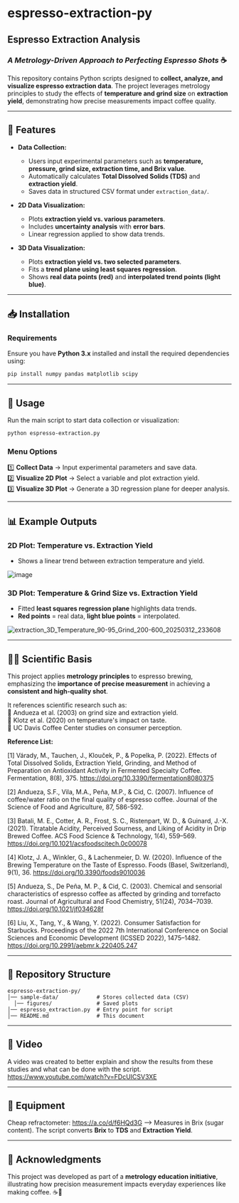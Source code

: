 # espresso-extraction-py

## **Espresso Extraction Analysis**
### *A Metrology-Driven Approach to Perfecting Espresso Shots* ☕  

This repository contains Python scripts designed to **collect, analyze, and visualize espresso extraction data**. The project leverages metrology principles to study the effects of **temperature and grind size** on **extraction yield**, demonstrating how precise measurements impact coffee quality.  

---

## **📜 Features**
- **Data Collection:**  
  - Users input experimental parameters such as **temperature, pressure, grind size, extraction time, and Brix value**.
  - Automatically calculates **Total Dissolved Solids (TDS)** and **extraction yield**.
  - Saves data in structured CSV format under `extraction_data/`.

- **2D Data Visualization:**  
  - Plots **extraction yield vs. various parameters**.
  - Includes **uncertainty analysis** with **error bars**.
  - Linear regression applied to show data trends.

- **3D Data Visualization:**  
  - Plots **extraction yield vs. two selected parameters**.
  - Fits a **trend plane using least squares regression**.
  - Shows **real data points (red)** and **interpolated trend points (light blue)**.

---

## **📥 Installation**
### **Requirements**
Ensure you have **Python 3.x** installed and install the required dependencies using:

```bash
pip install numpy pandas matplotlib scipy
```

---

## **🚀 Usage**
Run the main script to start data collection or visualization:

```bash
python espresso-extraction.py
```

### **Menu Options**
1️⃣ **Collect Data** → Input experimental parameters and save data.  
2️⃣ **Visualize 2D Plot** → Select a variable and plot extraction yield.  
3️⃣ **Visualize 3D Plot** → Generate a 3D regression plane for deeper analysis.  

---

## **📊 Example Outputs**
### **2D Plot: Temperature vs. Extraction Yield**
- Shows a linear trend between extraction temperature and yield.
  
![image](https://github.com/user-attachments/assets/2cbfe2de-1baf-441b-925f-e412e11c8c03)


### **3D Plot: Temperature & Grind Size vs. Extraction Yield**
- Fitted **least squares regression plane** highlights data trends.
- **Red points** = real data, **light blue points** = interpolated.

![extraction_3D_Temperature_90-95_Grind_200-600_20250312_233608](https://github.com/user-attachments/assets/f7f11192-1e68-4d54-9692-a46c6f8eeddb)


---

## **🧑‍🔬 Scientific Basis**
This project applies **metrology principles** to espresso brewing, emphasizing the **importance of precise measurement** in achieving a **consistent and high-quality shot**.  

It references scientific research such as:  
📖 Andueza et al. (2003) on grind size and extraction yield.  
📖 Klotz et al. (2020) on temperature's impact on taste.  
📖 UC Davis Coffee Center studies on consumer perception.  

**Reference List:**

[1] Várady, M., Tauchen, J., Klouček, P., & Popelka, P. (2022). Effects of Total Dissolved Solids, Extraction Yield, Grinding, and Method of Preparation on Antioxidant Activity in Fermented Specialty Coffee. Fermentation, 8(8), 375. https://doi.org/10.3390/fermentation8080375

[2] Andueza, S.F., Vila, M.A., Peña, M.P., & Cid, C. (2007). Influence of coffee/water ratio on the final quality of espresso coffee. Journal of the Science of Food and Agriculture, 87, 586-592.

[3] Batali, M. E., Cotter, A. R., Frost, S. C., Ristenpart, W. D., & Guinard, J.-X. (2021). Titratable Acidity, Perceived Sourness, and Liking of Acidity in Drip Brewed Coffee. ACS Food Science & Technology, 1(4), 559–569. https://doi.org/10.1021/acsfoodscitech.0c00078

[4] Klotz, J. A., Winkler, G., & Lachenmeier, D. W. (2020). Influence of the Brewing Temperature on the Taste of Espresso. Foods (Basel, Switzerland), 9(1), 36. https://doi.org/10.3390/foods9010036

[5] Andueza, S., De Peña, M. P., & Cid, C. (2003). Chemical and sensorial characteristics of espresso coffee as affected by grinding and torrefacto roast. Journal of Agricultural and Food Chemistry, 51(24), 7034–7039. https://doi.org/10.1021/jf034628f

[6] Liu, X., Tang, Y., & Wang, Y. (2022). Consumer Satisfaction for Starbucks. Proceedings of the 2022 7th International Conference on Social Sciences and Economic Development (ICSSED 2022), 1475–1482. https://doi.org/10.2991/aebmr.k.220405.247

---

## **📂 Repository Structure**
```
espresso-extraction-py/
│── sample-data/            # Stores collected data (CSV)
  │── figures/              # Saved plots
│── espresso_extraction.py  # Entry point for script
│── README.md               # This document
```

---

## **🎥 Video**
A video was created to better explain and show the results from these studies and what can be done with the script.  
https://www.youtube.com/watch?v=FDcUICSV3XE

---

## **🔬 Equipment**

Cheap refractometer: https://a.co/d/f6HQd3G
--> Measures in Brix (sugar content). The script converts **Brix** to **TDS** and **Extraction Yield**.

---

## **📌 Acknowledgments**
This project was developed as part of a **metrology education initiative**, illustrating how precision measurement impacts everyday experiences like making coffee. ☕🔬  
